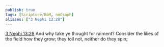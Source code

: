 ```yaml
---
publish: true
tags: [Scripture/BoM, noGraph]
aliases: ["3 Nephi 13:28"]
---
```

[3 Nephi 13:28](https://churchofjesuschrist.org/study/scriptures/bofm/3-ne/13?lang=eng&id=p28#p28) And why take ye thought for raiment? Consider the lilies of the field how they grow; they toil not, neither do they spin;
